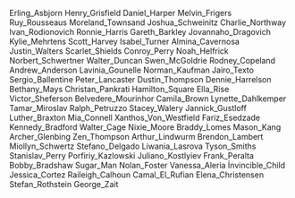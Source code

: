 Erling_Asbjorn
Henry_Grisfield
Daniel_Harper
Melvin_Frigers
Ruy_Rousseaus
Moreland_Townsand
Joshua_Schweinitz
Charlie_Northway
Ivan_Rodionovich
Ronnie_Harris
Gareth_Barkley
Jovannaho_Dragovich
Kylie_Mehrtens
Scott_Harvey
Isabel_Turner
Almina_Cavernosa
Justin_Walters
Scarlet_Shields
Conroy_Perry
Noah_Helfrick
Norbert_Schwertner
Walter_Duncan
Swen_McGoldrie
Rodney_Copeland
Andrew_Anderson
Lavinia_Gounelle
Norman_Kaufman
Jairo_Texto
Sergio_Ballentine
Peter_Lancaster
Dustin_Thompson
Dennie_Harrelson
Bethany_Mays
Christan_Pankrati
Hamilton_Square
Ella_Rise
Victor_Sheferson
Belvedere_Mourinhor
Camila_Brown
Lynette_Dahlkemper
Tamar_Miroslav
Ralph_Petruzzo
Stacey_Walery
Jannick_Gustloff
Luther_Braxton
Mia_Connell
Xanthos_Von_Westfield
Fariz_Esedzade
Kennedy_Bradford
Walter_Cage
Nixie_Moore
Braddy_Lomes
Mason_Kang
Archer_Glenbing
Zen_Thompson
Arthur_Lindwurm
Brendon_Lambert
Miollyn_Schwertz
Stefano_Delgado
Liwania_Lasrova
Tyson_Smiths
Stanislav_Perry
Porfiriy_Kazlowski
Juliano_Kostlyiev
Frank_Peralta
Bobby_Bradshaw
Sugar_Man
Nolan_Foster
Vanessa_Aleria
İnvincible_Child
Jessica_Cortez
Raileigh_Calhoun
Camal_El_Rufian
Elena_Christensen
Stefan_Rothstein
George_Zait
